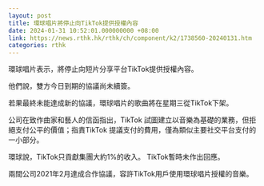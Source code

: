 ```yaml
---
layout: post
title: 環球唱片將停止向TikTok提供授權內容
date: 2024-01-31 10:52:01.000000000 +08:00
link: https://news.rthk.hk/rthk/ch/component/k2/1738560-20240131.htm
categories: rthk
---
```


環球唱片表示，將停止向短片分享平台TikTok提供授權內容。

他們說，雙方今日到期的協議尚未續簽。

若果最終未能達成新的協議，環球唱片的歌曲將在星期三從TikTok下架。

公司在致作曲家和藝人的信函指出，TikTok 試圖建立以音樂為基礎的業務，但拒絕支付公平的價值；指責TikTok 提議支付的費用，僅為類似主要社交平台支付的一小部分。

環球說，TikTok只貢獻集團大約1%的收入。
TikTok暫時未作出回應。

兩間公司2021年2月達成合作協議，容許TikTok用戶使用環球唱片授權的音樂。
